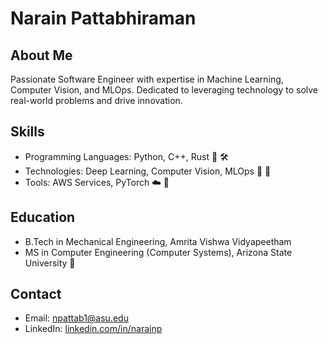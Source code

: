 # Narain Pattabhiraman

## About Me
Passionate Software Engineer with expertise in Machine Learning, Computer Vision, and MLOps. Dedicated to leveraging technology to solve real-world problems and drive innovation.

## Skills
- Programming Languages: Python, C++, Rust  :snake: :hammer_and_wrench:
- Technologies: Deep Learning, Computer Vision, MLOps  :telescope: :robot:
- Tools: AWS Services, PyTorch :cloud: :test_tube:

## Education
- B.Tech in Mechanical Engineering, Amrita Vishwa Vidyapeetham
- MS in Computer Engineering (Computer Systems), Arizona State University :school_satchel:

## Contact
- Email: npattab1@asu.edu
- LinkedIn: [linkedin.com/in/narainp](https://www.linkedin.com/in/narainp)

<!--
**narain1/narain1** is a ✨ _special_ ✨ repository because its `README.md` (this file) appears on your GitHub profile.

Here are some ideas to get you started:

- 🔭 I’m currently working on ...
- 🌱 I’m currently learning ...
- 👯 I’m looking to collaborate on ...
- 🤔 I’m looking for help with ...
- 💬 Ask me about ...
- 📫 How to reach me: ...
- 😄 Pronouns: ...
- ⚡ Fun fact: ...
-->
